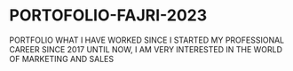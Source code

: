 # PORTOFOLIO-FAJRI-2023
PORTFOLIO WHAT I HAVE WORKED SINCE I STARTED MY PROFESSIONAL CAREER SINCE 2017 UNTIL NOW, I AM VERY INTERESTED IN THE WORLD OF MARKETING AND SALES
